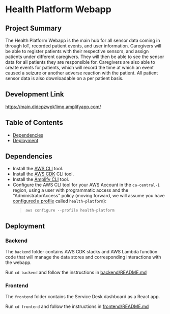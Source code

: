 # Health Platform Webapp

## Project Summary

The Health Platform Webapp is the main hub for all sensor data coming in through IoT, recorded patient events, and user information. Caregivers will be able to register patients with their respective sensors, and assign patients under different caregivers. They will then be able to see the sensor data for all patients they are responsible for. Caregivers are also able to create events for patients, which will record the time at which an event caused a seizure or another adverse reaction with the patient. All patient sensor data is also downloadable on a per patient basis.

## Development Link

https://main.didcpzwpk1imq.amplifyapp.com/

## Table of Contents
- [Dependencies](#Dependencies)
- [Deployment](#Deployment)

## Dependencies
- Install the [AWS CLI](https://aws.amazon.com/cli/) tool.
- Install the [AWS CDK](https://docs.aws.amazon.com/cdk/latest/guide/cli.html) CLI tool.
- Install the [Amplify CLI](https://docs.amplify.aws/cli) tool.
- Configure the AWS CLI tool for your AWS Account in the `ca-central-1` region, using a user with programmatic access and the "AdministratorAccess" policy (moving forward, we will assume you have [configured a profile](https://awscli.amazonaws.com/v2/documentation/api/latest/reference/configure/index.html) called `health-platform`):
  > `aws configure --profile health-platform`

## Deployment
### Backend
The `backend` folder contains AWS CDK stacks and AWS Lambda function code that will manage the data stores and corresponding interactions with the webapp.

Run `cd backend` and follow the instructions in [backend/README.md](./backend/README.md)

### Frontend
The `frontend` folder contains the Service Desk dashboard as a React app.

Run `cd frontend` and follow the instructions in [frontend/README.md](./frontend/README.md)

